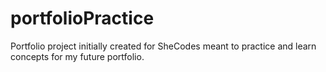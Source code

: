 # portfolioPractice

Portfolio project initially created for SheCodes meant to practice and learn concepts for my future portfolio.
